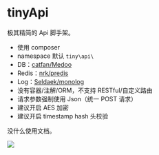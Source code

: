 # tinyApi

极其精简的 Api 脚手架。

- 使用 composer
- namespace 默认 `tiny\api\`
- DB：[catfan/Medoo](https://github.com/catfan/Medoo)
- Redis：[nrk/predis](https://github.com/nrk/predis)
- Log：[Seldaek/monolog](https://github.com/Seldaek/monolog)
- 没有容器/注解/ORM，不支持 RESTful/自定义路由
- 请求参数强制使用 Json（统一 POST 请求）
- 建议开启 AES 加密
- 建议开启 timestamp hash 头校验

没什么使用文档。

![](https://raw.githubusercontent.com/LemonLone/tinyApi/master/screenshot.png)